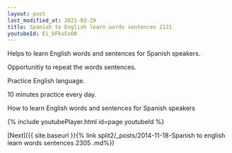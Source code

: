 ```yaml
---
layout: post
last_modified_at: 2021-03-29
title: Spanish to English learn words sentences 2121 
youtubeId: Ei_bFksCoO0
---
```

 
 
Helps to learn English words and sentences for Spanish speakers.

Opportunitiy to repeat the words sentences. 

Practice English language. 
 
10 minutes practice every day. 
 
How to learn English words and sentences for Spanish speakers 
 
{% include youtubePlayer.html id=page.youtubeId %}
 
 
[Next]({{ site.baseurl }}{% link  split2/_posts/2014-11-18-Spanish to english learn words sentences 2305 .md%})
 
